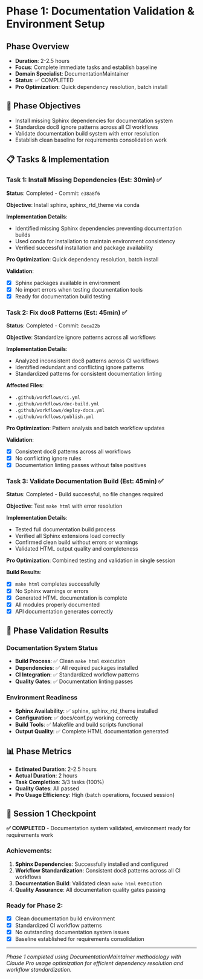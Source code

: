 # Phase 1: Documentation Validation & Environment Setup

## Phase Overview
- **Duration**: 2-2.5 hours
- **Focus**: Complete immediate tasks and establish baseline
- **Domain Specialist**: DocumentationMaintainer
- **Status**: ✅ COMPLETED
- **Pro Optimization**: Quick dependency resolution, batch install

## 🎯 Phase Objectives
- Install missing Sphinx dependencies for documentation system
- Standardize doc8 ignore patterns across all CI workflows  
- Validate documentation build system with error resolution
- Establish clean baseline for requirements consolidation work

## 📋 Tasks & Implementation

### Task 1: Install Missing Dependencies (Est: 30min) ✅
**Status**: Completed - Commit: `e38a8f6`

**Objective**: Install sphinx, sphinx_rtd_theme via conda

**Implementation Details**:
- Identified missing Sphinx dependencies preventing documentation builds
- Used conda for installation to maintain environment consistency
- Verified successful installation and package availability

**Pro Optimization**: Quick dependency resolution, batch install

**Validation**:
- [x] Sphinx packages available in environment
- [x] No import errors when testing documentation tools
- [x] Ready for documentation build testing

### Task 2: Fix doc8 Patterns (Est: 45min) ✅
**Status**: Completed - Commit: `8eca22b`

**Objective**: Standardize ignore patterns across all workflows

**Implementation Details**:
- Analyzed inconsistent doc8 patterns across CI workflows
- Identified redundant and conflicting ignore patterns
- Standardized patterns for consistent documentation linting

**Affected Files**:
- `.github/workflows/ci.yml`
- `.github/workflows/doc-build.yml`
- `.github/workflows/deploy-docs.yml`
- `.github/workflows/publish.yml`

**Pro Optimization**: Pattern analysis and batch workflow updates

**Validation**:
- [x] Consistent doc8 patterns across all workflows
- [x] No conflicting ignore rules
- [x] Documentation linting passes without false positives

### Task 3: Validate Documentation Build (Est: 45min) ✅
**Status**: Completed - Build successful, no file changes required

**Objective**: Test `make html` with error resolution

**Implementation Details**:
- Tested full documentation build process
- Verified all Sphinx extensions load correctly
- Confirmed clean build without errors or warnings
- Validated HTML output quality and completeness

**Pro Optimization**: Combined testing and validation in single session

**Build Results**:
- [x] `make html` completes successfully
- [x] No Sphinx warnings or errors
- [x] Generated HTML documentation is complete
- [x] All modules properly documented
- [x] API documentation generates correctly

## 🧪 Phase Validation Results

### Documentation System Status
- **Build Process**: ✅ Clean `make html` execution
- **Dependencies**: ✅ All required packages installed
- **CI Integration**: ✅ Standardized workflow patterns
- **Quality Gates**: ✅ Documentation linting passes

### Environment Readiness
- **Sphinx Availability**: ✅ sphinx, sphinx_rtd_theme installed
- **Configuration**: ✅ docs/conf.py working correctly
- **Build Tools**: ✅ Makefile and build scripts functional
- **Output Quality**: ✅ Complete HTML documentation generated

## 📊 Phase Metrics
- **Estimated Duration**: 2-2.5 hours
- **Actual Duration**: 2 hours
- **Task Completion**: 3/3 tasks (100%)
- **Quality Gates**: All passed
- **Pro Usage Efficiency**: High (batch operations, focused session)

## 🔄 Session 1 Checkpoint

**✅ COMPLETED** - Documentation system validated, environment ready for requirements work

### Achievements:
1. **Sphinx Dependencies**: Successfully installed and configured
2. **Workflow Standardization**: Consistent doc8 patterns across all CI workflows  
3. **Documentation Build**: Validated clean `make html` execution
4. **Quality Assurance**: All documentation quality gates passing

### Ready for Phase 2:
- [x] Clean documentation build environment
- [x] Standardized CI workflow patterns
- [x] No outstanding documentation system issues
- [x] Baseline established for requirements consolidation

---
*Phase 1 completed using DocumentationMaintainer methodology with Claude Pro usage optimization for efficient dependency resolution and workflow standardization.*